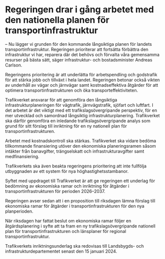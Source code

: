 # Regeringen drar i gång arbetet med den nationella planen för transportinfrastruktur

– Nu lägger vi grunden för den kommande långsiktiga planen för landets transportinfrastruktur. Regeringen prioriterar att fortsätta förbättra den infrastruktur vi har, reparera där det behövs och förvalta våra gemensamma resurser på bästa sätt, säger infrastruktur\- och bostadsminister Andreas Carlson.

Regeringens prioritering är att underlätta för arbetspendling och godstrafik för att stärka jobb och tillväxt i hela landet. Regeringen betonar också vikten av underhåll av vägar och järnvägar samt kostnadseffektiva åtgärder för att optimera transportinfrastrukturen och öka transporteffektiviteten.

Trafikverket ansvarar för att genomföra den långsiktiga infrastrukturplaneringen för vägtrafik, järnvägstrafik, sjöfart och luftfart. I det arbetet är det viktigt med ett trafikslagsövergripande perspektiv, för en mer utvecklad och samordnad långsiktig infrastrukturplanering. Trafikverket ska därför genomföra en inledande trafikslagsövergripande analys som grund för sitt förslag till inriktning för en ny nationell plan för transportinfrastrukturen.

Arbetet med kostnadskontroll ska stärkas. Trafikverket ska vidare bedöma tillkommande finansiering utöver den ekonomiska planeringsramen såsom intäkter från banavgifter, trängselskatt och infrastrukturavgifter samt medfinansiering.

Trafikverkets ska även beakta regeringens prioritering att inte fullfölja utbyggnaden av ett system för nya höghastighetsstambanor.

Syftet med uppdraget till Trafikverket är att ge regeringen ett underlag för bedömning av ekonomiska ramar och inriktning för åtgärder i transportinfrastrukturen för perioden 2026–2037\.

Regeringen avser sedan att i en proposition till riksdagen lämna förslag till ekonomiska ramar för åtgärder i transportinfrastrukturen för den nya planperioden.

När riksdagen har fattat beslut om ekonomiska ramar följer en åtgärdsplanering i syfte att ta fram en ny trafikslagsövergripande nationell plan för transportinfrastrukturen och länsplaner för regional transportinfrastruktur.

Trafikverkets inriktningsunderlag ska redovisas till Landsbygds\- och infrastrukturdepartementet senast den 15 januari 2024\.
